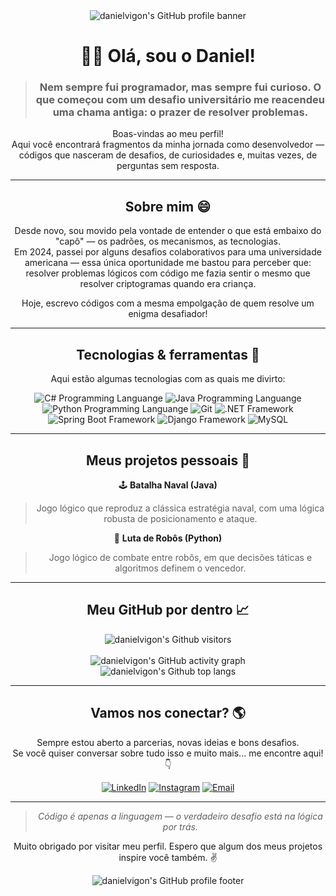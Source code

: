 <div align="center">
  <img src="https://capsule-render.vercel.app/api?type=waving&color=0:0060D0,100:00073D&height=128&section=header" alt="danielvigon's GitHub profile banner"/>
</diiv>

<h1 align="center">🧑‍💻 Olá, sou o Daniel!</h1>

> <h3 align="center">Nem sempre fui programador, mas sempre fui curioso. O que começou com um desafio universitário me reacendeu uma chama antiga: o prazer de resolver problemas.</h3>

Boas-vindas ao meu perfil!    
Aqui você encontrará fragmentos da minha jornada como desenvolvedor — códigos que nasceram de desafios, de curiosidades e, muitas vezes, de perguntas sem resposta.

---

<h2 align="center">
  Sobre mim 😄
</h2>

Desde novo, sou movido pela vontade de entender o que está embaixo do "capô" — os padrões, os mecanismos, as tecnologias.    
Em 2024, passei por alguns desafios colaborativos para uma universidade americana — essa única oportunidade me bastou para perceber que:  
resolver problemas lógicos com código me fazia sentir o mesmo que resolver criptogramas quando era criança.

Hoje, escrevo códigos com a mesma empolgação de quem resolve um enigma desafiador!

---

<div>

  <h2 align="center">
    Tecnologias & ferramentas 🔧
  </h2>

  <p>
    Aqui estão algumas tecnologias com as quais me divirto:
  </p>

  <div align="center">
  
  ![C# Programming Languange](https://custom-icon-badges.demolab.com/badge/C%23-%23239120.svg?logo=cshrp&logoColor=white)
  ![Java Programming Languange](https://img.shields.io/badge/-Java-F80000?style=flat&logo=openjdk&logoColor=white)
  ![Python Programming Languange](https://img.shields.io/badge/-Python-306998?style=flat&logo=python&logoColor=white)
  ![Git](https://img.shields.io/badge/-Git-F05032?style=flat&logo=git&logoColor=white)
  ![.NET Framework](https://img.shields.io/badge/.NET-512BD4?logo=dotnet&logoColor=fff)
  ![Spring Boot Framework](https://img.shields.io/badge/Spring%20Boot-6DB33F?logo=springboot&logoColor=fff)
  ![Django Framework](https://img.shields.io/badge/Django-%23092E20.svg?logo=django&logoColor=white)
  ![MySQL](https://img.shields.io/badge/MySQL-4479A1?logo=mysql&logoColor=fff)
    
  </div>  
</div>



---

<div>
  <h2 align="center">
    Meus projetos pessoais 🚀
  </h2>
  
  🕹️ **Batalha Naval (Java)**  
  > Jogo lógico que reproduz a clássica estratégia naval, com uma lógica robusta de posicionamento e ataque.
  
  🤖 **Luta de Robôs (Python)**  
  > Jogo lógico de combate entre robôs, em que decisões táticas e algoritmos definem o vencedor.
</div>

---

<div align="center">  
<h2>Meu GitHub por dentro 📈</h2>

  ![danielvigon's Github visitors](https://hitscounter.dev/api/hit?url=https%3A%2F%2Fgithub.com%2Fdanielvigon%2F&label=VISITANTES&icon=github&color=%23cfe2ff&message=&style=for-the-badge&tz=Etc%2FGMT-3)
  <br>
  <br>
  ![danielvigon's GitHub activity graph](https://ssr-contributions-svg.vercel.app/_/danielvigon?chart=3dbar&gap=0.6&scale=2&flatten=2&animation=wave&animation_duration=1&animation_delay=0.05&animation_amplitude=20&animation_frequency=0.5&animation_wave_center=10_0&format=svg&weeks=30&theme=dark)
  <br>
  ![danielvigon's Github top langs](https://github-readme-stats.vercel.app/api/top-langs/?username=danielvigon&layout=compact&theme=dark&locale=pt-br)
  <!--![danielvigon's GitHub stats](https://github-readme-stats.vercel.app/api?username=danielvigon&show_icons=true&theme=dark&locale=pt-br)-->

</div>

---

<div>
  <h2 align="center">Vamos nos conectar? 🌎</h2>

  <p>
    Sempre estou aberto a parcerias, novas ideias e bons desafios.
    <br>
    Se você quiser conversar sobre tudo isso e muito mais... me encontre aqui! 👇
  </p>
  
  <div align="center">
  
  [![LinkedIn](https://img.shields.io/badge/-LinkedIn-0A66C2?style=flat&logo=linkedin&logoColor=white)](https://www.linkedin.com/in/danielvigon)
  [![Instagram](https://img.shields.io/badge/-Instagram-E1306C?style=flat&logo=instagram&logoColor=white)](https://www.instagram.com/danielvigon)
  [![Email](https://img.shields.io/badge/-Email-D44638?style=flat&logo=gmail&logoColor=white)](mailto:danielvg1136@gmail.com)
  
  </div>
</div> 
  
---

> *Código é apenas a linguagem — o verdadeiro desafio está na lógica por trás.*

Muito obrigado por visitar meu perfil.
Espero que algum dos meus projetos inspire você também. ✌️

<div align="center">
  <img src="https://capsule-render.vercel.app/api?type=waving&color=0:00073D,100:0060D0&height=128&section=footer" alt="danielvigon's GitHub profile footer"/>
</div>
